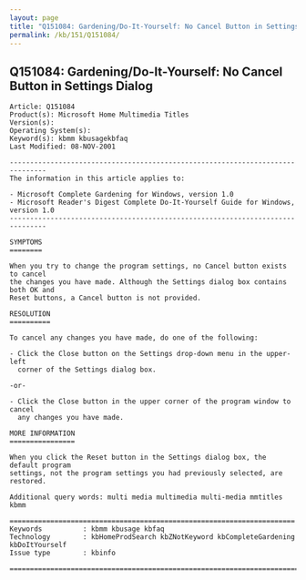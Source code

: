 ```yaml
---
layout: page
title: "Q151084: Gardening/Do-It-Yourself: No Cancel Button in Settings Dialog"
permalink: /kb/151/Q151084/
---
```


## Q151084: Gardening/Do-It-Yourself: No Cancel Button in Settings Dialog

	Article: Q151084
	Product(s): Microsoft Home Multimedia Titles
	Version(s): 
	Operating System(s): 
	Keyword(s): kbmm kbusagekbfaq
	Last Modified: 08-NOV-2001
	
	-------------------------------------------------------------------------------
	The information in this article applies to:
	
	- Microsoft Complete Gardening for Windows, version 1.0 
	- Microsoft Reader's Digest Complete Do-It-Yourself Guide for Windows, version 1.0 
	-------------------------------------------------------------------------------
	
	SYMPTOMS
	========
	
	When you try to change the program settings, no Cancel button exists to cancel
	the changes you have made. Although the Settings dialog box contains both OK and
	Reset buttons, a Cancel button is not provided.
	
	RESOLUTION
	==========
	
	To cancel any changes you have made, do one of the following:
	
	- Click the Close button on the Settings drop-down menu in the upper-left
	  corner of the Settings dialog box.
	
	-or-
	
	- Click the Close button in the upper corner of the program window to cancel
	  any changes you have made.
	
	MORE INFORMATION
	================
	
	When you click the Reset button in the Settings dialog box, the default program
	settings, not the program settings you had previously selected, are restored.
	
	Additional query words: multi media multimedia multi-media mmtitles kbmm
	
	======================================================================
	Keywords          : kbmm kbusage kbfaq
	Technology        : kbHomeProdSearch kbZNotKeyword kbCompleteGardening kbDoItYourself
	Issue type        : kbinfo
	
	=============================================================================
	
